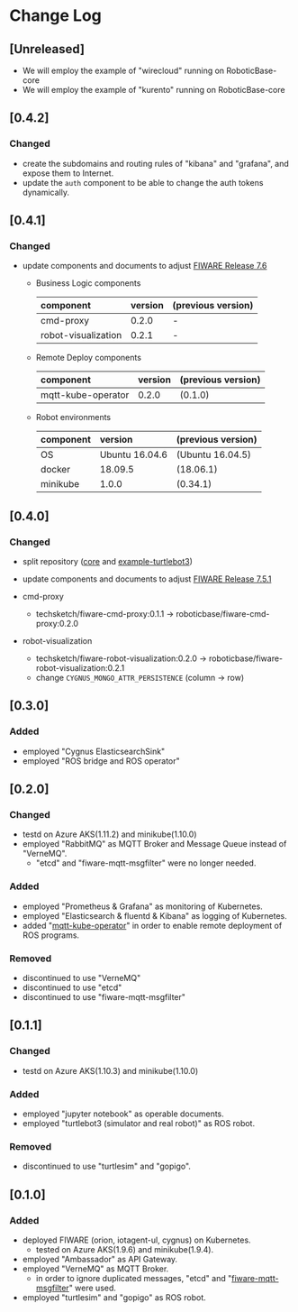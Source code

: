 # Change Log

## [Unreleased]
* We will employ the example of "wirecloud" running on RoboticBase-core
* We will employ the example of "kurento" running on RoboticBase-core

## [0.4.2]
### Changed
* create the subdomains and routing rules of "kibana" and "grafana", and expose them to Internet.
* update the `auth` component to be able to change the auth tokens dynamically.

## [0.4.1]
### Changed
* update components and documents to adjust [FIWARE Release 7.6](https://github.com/FIWARE/catalogue/releases/tag/FIWARE_7.6)
    * Business Logic components

        |component|version|(previous version)|
        |:--|:--|:--|
        |cmd-proxy|0.2.0|-|
        |robot-visualization|0.2.1|-|
    * Remote Deploy components

        |component|version|(previous version)|
        |:--|:--|:--|
        |mqtt-kube-operator|0.2.0|(0.1.0)|
    * Robot environments

        |component|version|(previous version)|
        |:--|:--|:--|
        |OS|Ubuntu 16.04.6|(Ubuntu 16.04.5)|
        |docker|18.09.5|(18.06.1)|
        |minikube|1.0.0|(0.34.1)|

## [0.4.0]
### Changed
* split repository ([core](https://github.com/RoboticBase/core) and [example-turtlebot3](https://github.com/RoboticBase/example-turtlebot3))
* update components and documents to adjust [FIWARE Release 7.5.1](https://github.com/Fiware/catalogue/releases)

* cmd-proxy
    * techsketch/fiware-cmd-proxy:0.1.1 -> roboticbase/fiware-cmd-proxy:0.2.0
* robot-visualization
    * techsketch/fiware-robot-visualization:0.2.0 -> roboticbase/fiware-robot-visualization:0.2.1
    * change `CYGNUS_MONGO_ATTR_PERSISTENCE` (column -> row)

## [0.3.0]
### Added
* employed "Cygnus ElasticsearchSink"
* employed "ROS bridge and ROS operator"

## [0.2.0]
### Changed
* testd on Azure AKS(1.11.2) and minikube(1.10.0)
* employed "RabbitMQ" as MQTT Broker and Message Queue instead of "VerneMQ".
    * "etcd" and "fiware-mqtt-msgfilter" were no longer needed.

### Added
* employed "Prometheus & Grafana" as monitoring of Kubernetes.
* employed "Elasticsearch & fluentd & Kibana" as logging of Kubernetes.
* added "[mqtt-kube-operator](https://github.com/tech-sketch/mqtt-kube-operator)" in order to enable remote deployment of ROS programs.

### Removed
* discontinued to use "VerneMQ"
* discontinued to use "etcd"
* discontinued to use "fiware-mqtt-msgfilter"

## [0.1.1]
### Changed
* testd on Azure AKS(1.10.3) and minikube(1.10.0)

### Added
* employed "jupyter notebook" as operable documents.
* employed "turtlebot3 (simulator and real robot)" as ROS robot.

### Removed
* discontinued to use "turtlesim" and "gopigo".

## [0.1.0]
### Added
* deployed FIWARE (orion, iotagent-ul, cygnus) on Kubernetes.
    * tested on Azure AKS(1.9.6) and minikube(1.9.4).
* employed "Ambassador" as API Gateway.
* employed "VerneMQ" as MQTT Broker.
    * in order to ignore duplicated messages, "etcd" and "[fiware-mqtt-msgfilter](https://github.com/tech-sketch/fiware-mqtt-msgfilter)" were used.
* employed "turtlesim" and "gopigo" as ROS robot.
